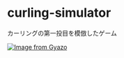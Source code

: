 # curling-simulator
カーリングの第一投目を模倣したゲーム

[![Image from Gyazo](https://i.gyazo.com/2bcbf426f0d966149b191d278e8aeca5.gif)](https://gyazo.com/2bcbf426f0d966149b191d278e8aeca5)

